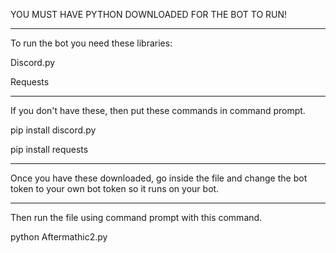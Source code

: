 YOU MUST HAVE PYTHON DOWNLOADED FOR THE BOT TO RUN!
______________________________________________________________________________________________________________________

To run the bot you need these libraries:

Discord.py 

Requests
______________________________________________________________________________________________________________________

If you don't have these, then put these commands in command prompt.

pip install discord.py

pip install requests

______________________________________________________________________________________________________________________
Once you have these downloaded, go inside the file and change the bot token to your own bot token so it runs on your bot.

______________________________________________________________________________________________________________________

Then run the file using command prompt with this command.

python Aftermathic2.py
